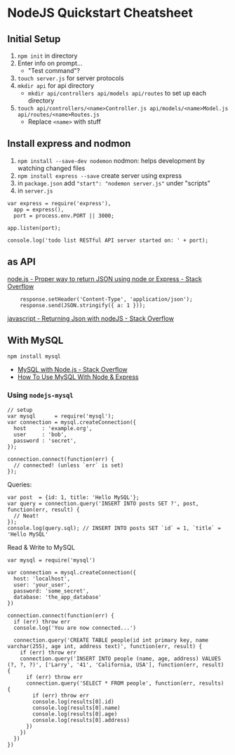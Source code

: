 # NodeJS Quickstart Cheatsheet

## Initial Setup
1.  `npm init` in directory
2. Enter info on prompt...
    - "Test command"?
3. `touch server.js` for server protocols
4. `mkdir api` for api directory
    - `mkdir api/controllers api/models api/routes` to set up each directory
5. `touch api/controllers/<name>Controller.js api/models/<name>Model.js api/routes/<name>Routes.js`
    - Replace `<name>`  with stuff

## Install express and nodmon

1. `npm install --save-dev nodemon` nodmon: helps development by watching changed files
2. `npm install express --save` create server using express
3. in `package.json`  add  `"start": "nodemon server.js"` under "scripts"
4. in `server.js`

```
var express = require('express'),
  app = express(),
  port = process.env.PORT || 3000;

app.listen(port);

console.log('todo list RESTful API server started on: ' + port);
```

## as API
[node.js - Proper way to return JSON using node or Express - Stack Overflow](https://stackoverflow.com/questions/19696240/proper-way-to-return-json-using-node-or-express)
```
    response.setHeader('Content-Type', 'application/json');
    response.send(JSON.stringify({ a: 1 }));
```
[javascript - Returning Json with nodeJS - Stack Overflow](https://stackoverflow.com/questions/35601058/returning-json-with-nodejs)


## With MySQL

`npm install mysql`

- [MySQL with Node.js - Stack Overflow](https://stackoverflow.com/questions/5818312/mysql-with-node-js)
- [How To Use MySQL With Node & Express](https://www.terlici.com/2015/08/13/mysql-node-express.html)

### Using `nodejs-mysql`

```
// setup
var mysql      = require('mysql');
var connection = mysql.createConnection({
  host     : 'example.org',
  user     : 'bob',
  password : 'secret',
});

connection.connect(function(err) {
  // connected! (unless `err` is set)
});
```

Queries:

```
var post  = {id: 1, title: 'Hello MySQL'};
var query = connection.query('INSERT INTO posts SET ?', post, function(err, result) {
  // Neat!
});
console.log(query.sql); // INSERT INTO posts SET `id` = 1, `title` = 'Hello MySQL'
```

Read & Write to MySQL

```
var mysql = require('mysql')

var connection = mysql.createConnection({
  host: 'localhost',
  user: 'your_user',
  password: 'some_secret',
  database: 'the_app_database'
})

connection.connect(function(err) {
  if (err) throw err
  console.log('You are now connected...')

  connection.query('CREATE TABLE people(id int primary key, name varchar(255), age int, address text)', function(err, result) {
    if (err) throw err
    connection.query('INSERT INTO people (name, age, address) VALUES (?, ?, ?)', ['Larry', '41', 'California, USA'], function(err, result) {
      if (err) throw err
      connection.query('SELECT * FROM people', function(err, results) {
        if (err) throw err
        console.log(results[0].id)
        console.log(results[0].name)
        console.log(results[0].age)
        console.log(results[0].address)
      })
    })
  })
})
```
